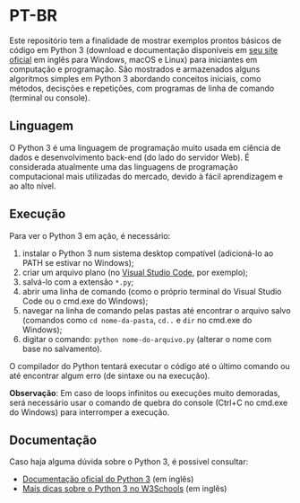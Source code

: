 # PT-BR

Este repositório tem a finalidade de mostrar exemplos prontos básicos de código em Python 3 (download e documentação disponíveis em [seu site oficial](https://python.org/) em inglês para Windows, macOS e Linux) para iniciantes em computação e programação. São mostrados e armazenados alguns algoritmos simples em Python 3 abordando conceitos iniciais, como métodos, decisções e repetições, com programas de linha de comando (terminal ou console).

## Linguagem

O Python 3 é uma linguagem de programação muito usada em ciência de dados e desenvolvimento back-end (do lado do servidor Web). É considerada atualmente uma das linguagens de programação computacional mais utilizadas do mercado, devido à fácil aprendizagem e ao alto nível.

## Execução

Para ver o Python 3 em ação, é necessário:

1. instalar o Python 3 num sistema desktop compatível (adicioná-lo ao PATH se estivar no Windows);
2. criar um arquivo plano (no [Visual Studio Code](https://code.visualstudio.com/), por exemplo);
3. salvá-lo com a extensão `*.py`;
4. abrir uma linha de comando (como o próprio terminal do Visual Studio Code ou o cmd.exe do Windows);
5. navegar na linha de comando pelas pastas até encontrar o arquivo salvo (comandos como `cd nome-da-pasta`, `cd..` e `dir` no cmd.exe do Windows);
6. digitar o comando: `python nome-do-arquivo.py` (alterar o nome com base no salvamento).

O compilador do Python tentará executar o código até o último comando ou até encontrar algum erro (de sintaxe ou na execução).

**Observação**: Em caso de loops infinitos ou execuções muito demoradas, será necessário usar o comando de quebra do console (Ctrl+C no cmd.exe do Windows) para interromper a execução.

## Documentação

Caso haja alguma dúvida sobre o Python 3, é possivel consultar:

- [Documentação oficial do Python 3](https://docs.python.org/) (em inglês)
- [Mais dicas sobre o Python 3 no W3Schools](https://www.w3schools.com/python/) (em inglês)
